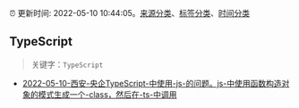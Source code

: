 :alarm_clock: 更新时间: 2022-05-10 10:44:05。[来源分类](../README.md)、[标签分类](../TAGS.md)、[时间分类](../TIMELINE.md)

## TypeScript


> 关键字：`TypeScript`



- [2022-05-10-西安-央企TypeScript-中使用-js-的问题。js-中使用函数构造对象的模式生成一个-class，然后在-ts-中调用](https://www.v2ex.com/t/851992) 